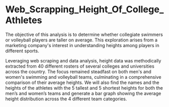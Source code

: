 # Web_Scrapping_Height_Of_College_Athletes

The objective of this analysis is to determine whether collegiate swimmers or volleyball players are taller on average. This exploration arises from a marketing company's interest in understanding heights among players in different sports.

Leveraging web scraping and data analysis, height data was methodically extracted from 40 different rosters of several colleges and universities across the country. The focus remained steadfast on both men's and women's swimming and volleyball teams, culminating in a comprehensive comparison of their average heights. We will also find the names and the heights of the athletes with the 5 tallest and 5 shortest heights for both the men’s and women’s teams and generate a bar graph showing the average height distribution across the 4 different team categories.
